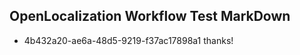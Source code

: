 ## OpenLocalization Workflow Test MarkDown
* 4b432a20-ae6a-48d5-9219-f37ac17898a1 thanks!

<!--HONumber=Jul16_HO3-->


